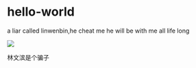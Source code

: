 # hello-world
a liar called linwenbin,he cheat me he will be with me all life long
<html>
<meta charset=utf-8>
<body>
<img id="myimage" onclick="changeImage()" src="http://i12.tietuku.com/1e0a3e4260b61b88.jpg">
<p>林文滨是个骗子</p>
</body>
</html>
